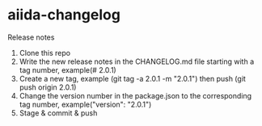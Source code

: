 # aiida-changelog
Release notes

1) Clone this repo
2) Write the new release notes in the CHANGELOG.md file starting with a tag number, example(# 2.0.1)
3) Create a new tag, example (git tag -a 2.0.1 -m "2.0.1") then push (git push origin 2.0.1)
4) Change the version number in the package.json to the corresponding tag number, example("version": "2.0.1")
5) Stage & commit & push
